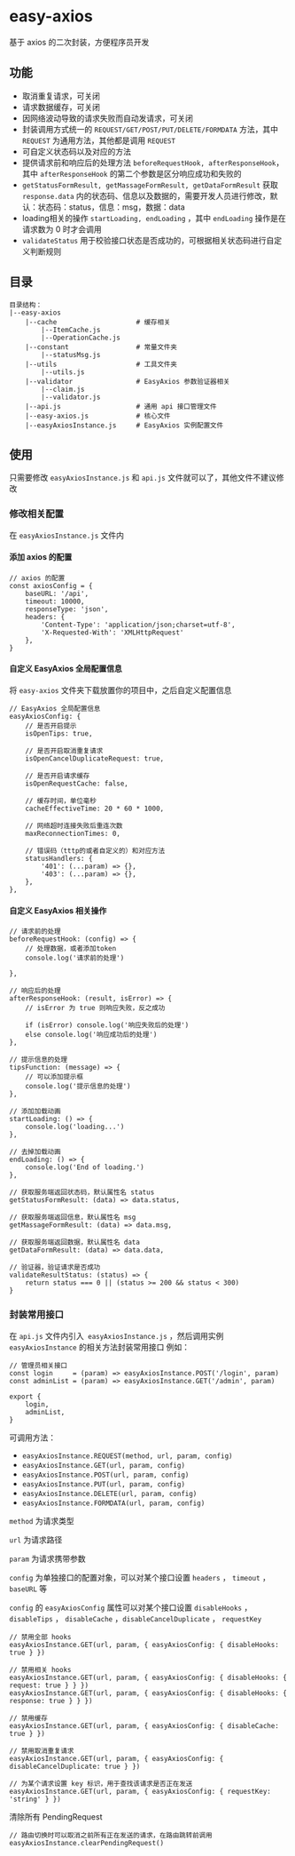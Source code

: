 # easy-axios
基于 axios 的二次封装，方便程序员开发

## 功能

- 取消重复请求，可关闭
- 请求数据缓存，可关闭
- 因网络波动导致的请求失败而自动发请求，可关闭
- 封装调用方式统一的 `REQUEST/GET/POST/PUT/DELETE/FORMDATA` 方法，其中 `REQUEST` 为通用方法，其他都是调用 `REQUEST`
- 可自定义状态码以及对应的方法
- 提供请求前和响应后的处理方法 `beforeRequestHook, afterResponseHook`，其中 `afterResponseHook` 的第二个参数是区分响应成功和失败的
- `getStatusFormResult, getMassageFormResult, getDataFormResult` 获取 `response.data` 内的状态码、信息以及数据的，需要开发人员进行修改，默认：状态码：status，信息：msg，数据：data
- loading相关的操作 `startLoading, endLoading` ，其中 `endLoading` 操作是在请求数为 0 时才会调用
- `validateStatus` 用于校验接口状态是否成功的，可根据相关状态码进行自定义判断规则

## 目录

```
目录结构：
|--easy-axios
	|--cache                    # 缓存相关
		|--ItemCache.js
		|--OperationCache.js
	|--constant                 # 常量文件夹
		|--statusMsg.js
	|--utils                    # 工具文件夹
		|--utils.js
	|--validator                # EasyAxios 参数验证器相关
		|--claim.js             
		|--validator.js
	|--api.js                   # 通用 api 接口管理文件
	|--easy-axios.js            # 核心文件
	|--easyAxiosInstance.js     # EasyAxios 实例配置文件
```

## 使用

只需要修改 `easyAxiosInstance.js` 和 `api.js` 文件就可以了，其他文件不建议修改 

### 修改相关配置
在 `easyAxiosInstance.js` 文件内

#### 添加 axios 的配置
```
// axios 的配置
const axiosConfig = {
    baseURL: '/api',
    timeout: 10000,
    responseType: 'json', 
    headers: { 
        'Content-Type': 'application/json;charset=utf-8',
        'X-Requested-With': 'XMLHttpRequest'
    },
}
```

#### 自定义 EasyAxios 全局配置信息
将 `easy-axios` 文件夹下载放置你的项目中，之后自定义配置信息

```
// EasyAxios 全局配置信息
easyAxiosConfig: {
    // 是否开启提示
    isOpenTips: true,

    // 是否开启取消重复请求
    isOpenCancelDuplicateRequest: true,

    // 是否开启请求缓存
    isOpenRequestCache: false,

    // 缓存时间，单位毫秒
    cacheEffectiveTime: 20 * 60 * 1000,

    // 网络超时连接失败后重连次数
    maxReconnectionTimes: 0,

    // 错误码（tttp的或者自定义的）和对应方法
    statusHandlers: {
        '401': (...param) => {},
        '403': (...param) => {},
    },
},
```

#### 自定义 EasyAxios 相关操作

```
// 请求前的处理
beforeRequestHook: (config) => {
    // 处理数据，或者添加token
    console.log('请求前的处理')
    
},

// 响应后的处理
afterResponseHook: (result, isError) => {
    // isError 为 true 则响应失败，反之成功

    if (isError) console.log('响应失败后的处理')
    else console.log('响应成功后的处理')
},

// 提示信息的处理
tipsFunction: (message) => {
    // 可以添加提示框
    console.log('提示信息的处理')
},

// 添加加载动画
startLoading: () => {
    console.log('loading...')
},

// 去掉加载动画
endLoading: () => {
    console.log('End of loading.')
},

// 获取服务端返回状态码，默认属性名 status
getStatusFormResult: (data) => data.status,

// 获取服务端返回信息，默认属性名 msg
getMassageFormResult: (data) => data.msg,

// 获取服务端返回数据，默认属性名 data
getDataFormResult: (data) => data.data,

// 验证器，验证请求是否成功
validateResultStatus: (status) => {
    return status === 0 || (status >= 200 && status < 300)
}
```

### 封装常用接口

在 `api.js` 文件内引入` easyAxiosInstance.js` ，然后调用实例 `easyAxiosInstance` 的相关方法封装常用接口 
例如： 
```
// 管理员相关接口
const login     = (param) => easyAxiosInstance.POST('/login', param)
const adminList = (param) => easyAxiosInstance.GET('/admin', param)

export { 
    login,
    adminList,
}
```
可调用方法： 
* `easyAxiosInstance.REQUEST(method, url, param, config)`
* `easyAxiosInstance.GET(url, param, config)`
* `easyAxiosInstance.POST(url, param, config)`
* `easyAxiosInstance.PUT(url, param, config)`
* `easyAxiosInstance.DELETE(url, param, config)`
* `easyAxiosInstance.FORMDATA(url, param, config)`

`method` 为请求类型

`url` 为请求路径

`param` 为请求携带参数

`config` 为单独接口的配置对象，可以对某个接口设置 `headers` ， `timeout` ， `baseURL` 等

`config` 的 `easyAxiosConfig` 属性可以对某个接口设置 `disableHooks` ， `disableTips` ， `disableCache` ，`disableCancelDuplicate` ， `requestKey`

```
// 禁用全部 hooks
easyAxiosInstance.GET(url, param, { easyAxiosConfig: { disableHooks: true } })

// 禁用相关 hooks
easyAxiosInstance.GET(url, param, { easyAxiosConfig: { disableHooks: { request: true } } })
easyAxiosInstance.GET(url, param, { easyAxiosConfig: { disableHooks: { response: true } } })

// 禁用缓存
easyAxiosInstance.GET(url, param, { easyAxiosConfig: { disableCache: true } })

// 禁用取消重复请求
easyAxiosInstance.GET(url, param, { easyAxiosConfig: { disableCancelDuplicate: true } })

// 为某个请求设置 key 标识，用于查找该请求是否正在发送
easyAxiosInstance.GET(url, param, { easyAxiosConfig: { requestKey: 'string' } })
```

清除所有 PendingRequest
```
// 路由切换时可以取消之前所有正在发送的请求，在路由跳转前调用
easyAxiosInstance.clearPendingRequest()
```
